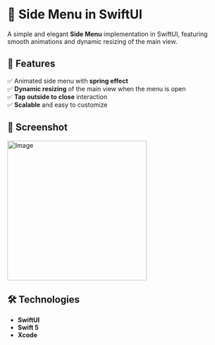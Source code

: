 # 📱 Side Menu in SwiftUI  

A simple and elegant **Side Menu** implementation in SwiftUI, featuring smooth animations and dynamic resizing of the main view.  

## 🚀 Features  
✅ Animated side menu with **spring effect**  
✅ **Dynamic resizing** of the main view when the menu is open  
✅ **Tap outside to close** interaction  
✅ **Scalable** and easy to customize  

## 📸 Screenshot
<img width="316" alt="Image" src="https://github.com/user-attachments/assets/f50f2ece-d1ca-4fa8-b9ad-11c4e2e40f9e" />

## 🛠️ Technologies  
- **SwiftUI**  
- **Swift 5**  
- **Xcode**  

